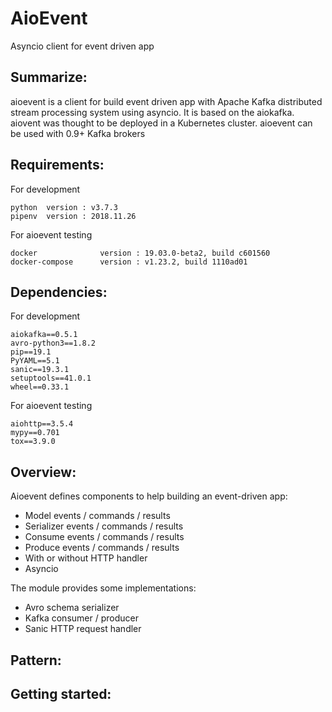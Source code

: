 # **AioEvent**

Asyncio client for event driven app

## Summarize:

aioevent is a client for build event driven app with Apache Kafka distributed stream processing system using asyncio. It is based on the aiokafka.
aiovent was thought to be deployed in a Kubernetes cluster. aioevent can be used with 0.9+ Kafka brokers

## Requirements:

For development
```text
python  version : v3.7.3
pipenv  version : 2018.11.26
```

For aioevent testing
```text
docker              version : 19.03.0-beta2, build c601560
docker-compose      version : v1.23.2, build 1110ad01
```

## Dependencies:
 
For development
````text
aiokafka==0.5.1
avro-python3==1.8.2
pip==19.1
PyYAML==5.1
sanic==19.3.1
setuptools==41.0.1
wheel==0.33.1
````

For aioevent testing
````text
aiohttp==3.5.4
mypy==0.701
tox==3.9.0
````

## Overview: 

Aioevent defines components to help building an event-driven app:

* Model events / commands / results
* Serializer events / commands / results
* Consume events / commands / results
* Produce events / commands / results
* With or without HTTP handler
* Asyncio

The module provides some implementations:

* Avro schema serializer
* Kafka consumer / producer
* Sanic HTTP request handler


## Pattern:


## Getting started:
